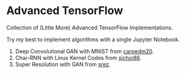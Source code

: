 # Advanced TensorFlow
Collection of (Little More) Advanced TensorFlow Implementations.

Try my best to implement algorithms with a single Jupyter Notebook.

1. Deep Convolutional GAN with MNIST from [carpedm20](https://github.com/carpedm20/DCGAN-tensorflow).
2. Char-RNN with Linux Kernel Codes from [sjchoi86](https://github.com/sjchoi86/Tensorflow-101).
3. Super Resolution with GAN from [srez](https://github.com/david-gpu/srez).
